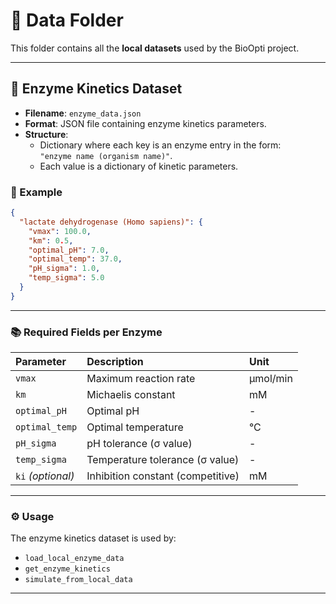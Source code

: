 # 📁 Data Folder

This folder contains all the **local datasets** used by the BioOpti project.

---

## 🔬 Enzyme Kinetics Dataset

- **Filename**: `enzyme_data.json`
- **Format**: JSON file containing enzyme kinetics parameters.
- **Structure**:
  - Dictionary where each key is an enzyme entry in the form:  
    `"enzyme name (organism name)"`.
  - Each value is a dictionary of kinetic parameters.

### 📌 Example
```json
{
  "lactate dehydrogenase (Homo sapiens)": {
    "vmax": 100.0,
    "km": 0.5,
    "optimal_pH": 7.0,
    "optimal_temp": 37.0,
    "pH_sigma": 1.0,
    "temp_sigma": 5.0
  }
}
```

---

### 📚 Required Fields per Enzyme

| Parameter | Description | Unit |
|:----------|:------------|:-----|
| `vmax` | Maximum reaction rate | µmol/min |
| `km` | Michaelis constant | mM |
| `optimal_pH` | Optimal pH | - |
| `optimal_temp` | Optimal temperature | °C |
| `pH_sigma` | pH tolerance (σ value) | - |
| `temp_sigma` | Temperature tolerance (σ value) | - |
| `ki` *(optional)* | Inhibition constant (competitive) | mM |

---

### ⚙️ Usage

The enzyme kinetics dataset is used by:
- `load_local_enzyme_data`
- `get_enzyme_kinetics`
- `simulate_from_local_data`

---
